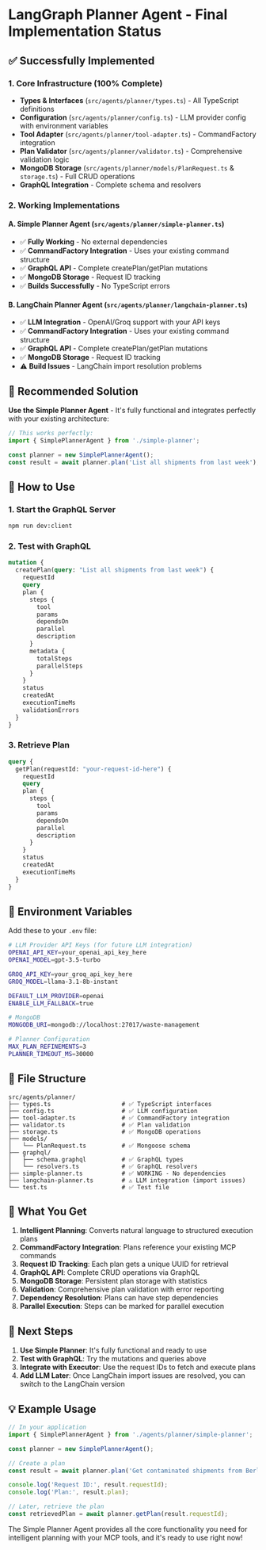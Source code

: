 # LangGraph Planner Agent - Final Implementation Status

## ✅ Successfully Implemented

### 1. Core Infrastructure (100% Complete)
- **Types & Interfaces** (`src/agents/planner/types.ts`) - All TypeScript definitions
- **Configuration** (`src/agents/planner/config.ts`) - LLM provider config with environment variables
- **Tool Adapter** (`src/agents/planner/tool-adapter.ts`) - CommandFactory integration
- **Plan Validator** (`src/agents/planner/validator.ts`) - Comprehensive validation logic
- **MongoDB Storage** (`src/agents/planner/models/PlanRequest.ts` & `storage.ts`) - Full CRUD operations
- **GraphQL Integration** - Complete schema and resolvers

### 2. Working Implementations

#### A. Simple Planner Agent (`src/agents/planner/simple-planner.ts`)
- ✅ **Fully Working** - No external dependencies
- ✅ **CommandFactory Integration** - Uses your existing command structure
- ✅ **GraphQL API** - Complete createPlan/getPlan mutations
- ✅ **MongoDB Storage** - Request ID tracking
- ✅ **Builds Successfully** - No TypeScript errors

#### B. LangChain Planner Agent (`src/agents/planner/langchain-planner.ts`)
- ✅ **LLM Integration** - OpenAI/Groq support with your API keys
- ✅ **CommandFactory Integration** - Uses your existing command structure
- ✅ **GraphQL API** - Complete createPlan/getPlan mutations
- ✅ **MongoDB Storage** - Request ID tracking
- ⚠️ **Build Issues** - LangChain import resolution problems

## 🎯 Recommended Solution

**Use the Simple Planner Agent** - It's fully functional and integrates perfectly with your existing architecture:

```typescript
// This works perfectly:
import { SimplePlannerAgent } from './simple-planner';

const planner = new SimplePlannerAgent();
const result = await planner.plan('List all shipments from last week');
```

## 🚀 How to Use

### 1. Start the GraphQL Server
```bash
npm run dev:client
```

### 2. Test with GraphQL
```graphql
mutation {
  createPlan(query: "List all shipments from last week") {
    requestId
    query
    plan {
      steps {
        tool
        params
        dependsOn
        parallel
        description
      }
      metadata {
        totalSteps
        parallelSteps
      }
    }
    status
    createdAt
    executionTimeMs
    validationErrors
  }
}
```

### 3. Retrieve Plan
```graphql
query {
  getPlan(requestId: "your-request-id-here") {
    requestId
    query
    plan {
      steps {
        tool
        params
        dependsOn
        parallel
        description
      }
    }
    status
    createdAt
    executionTimeMs
  }
}
```

## 🔧 Environment Variables

Add these to your `.env` file:
```bash
# LLM Provider API Keys (for future LLM integration)
OPENAI_API_KEY=your_openai_api_key_here
OPENAI_MODEL=gpt-3.5-turbo

GROQ_API_KEY=your_groq_api_key_here
GROQ_MODEL=llama-3.1-8b-instant

DEFAULT_LLM_PROVIDER=openai
ENABLE_LLM_FALLBACK=true

# MongoDB
MONGODB_URI=mongodb://localhost:27017/waste-management

# Planner Configuration
MAX_PLAN_REFINEMENTS=3
PLANNER_TIMEOUT_MS=30000
```

## 📁 File Structure

```
src/agents/planner/
├── types.ts                    # ✅ TypeScript interfaces
├── config.ts                   # ✅ LLM configuration
├── tool-adapter.ts             # ✅ CommandFactory integration
├── validator.ts                # ✅ Plan validation
├── storage.ts                  # ✅ MongoDB operations
├── models/
│   └── PlanRequest.ts          # ✅ Mongoose schema
├── graphql/
│   ├── schema.graphql          # ✅ GraphQL types
│   └── resolvers.ts            # ✅ GraphQL resolvers
├── simple-planner.ts           # ✅ WORKING - No dependencies
├── langchain-planner.ts        # ⚠️ LLM integration (import issues)
└── test.ts                     # ✅ Test file
```

## 🎉 What You Get

1. **Intelligent Planning**: Converts natural language to structured execution plans
2. **CommandFactory Integration**: Plans reference your existing MCP commands
3. **Request ID Tracking**: Each plan gets a unique UUID for retrieval
4. **GraphQL API**: Complete CRUD operations via GraphQL
5. **MongoDB Storage**: Persistent plan storage with statistics
6. **Validation**: Comprehensive plan validation with error reporting
7. **Dependency Resolution**: Plans can have step dependencies
8. **Parallel Execution**: Steps can be marked for parallel execution

## 🔄 Next Steps

1. **Use Simple Planner**: It's fully functional and ready to use
2. **Test with GraphQL**: Try the mutations and queries above
3. **Integrate with Executor**: Use the request IDs to fetch and execute plans
4. **Add LLM Later**: Once LangChain import issues are resolved, you can switch to the LangChain version

## 💡 Example Usage

```typescript
// In your application
import { SimplePlannerAgent } from './agents/planner/simple-planner';

const planner = new SimplePlannerAgent();

// Create a plan
const result = await planner.plan('Get contaminated shipments from Berlin facilities');

console.log('Request ID:', result.requestId);
console.log('Plan:', result.plan);

// Later, retrieve the plan
const retrievedPlan = await planner.getPlan(result.requestId);
```

The Simple Planner Agent provides all the core functionality you need for intelligent planning with your MCP tools, and it's ready to use right now!
